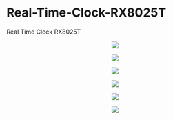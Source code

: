 # Real-Time-Clock-RX8025T
Real Time Clock RX8025T


<p align="center"><img src="https://github.com/marcinsaj/Real-Time-Clock-RX8025T/blob/main/datasheet/real-time-clock-rtc-rx8025t-pinout-1.jpg"></p>
<p align="center"><img src="https://github.com/marcinsaj/Real-Time-Clock-RX8025T/blob/main/datasheet/real-time-clock-rtc-rx8025t-pinout-2.jpg"></p>
<p align="center"><img src="https://github.com/marcinsaj/Real-Time-Clock-RX8025T/blob/main/datasheet/real-time-clock-rtc-rx8025t-pinout-3.jpg"></p>
<p align="center"><img src="https://github.com/marcinsaj/Real-Time-Clock-RX8025T/blob/main/datasheet/real-time-clock-rtc-rx8025t-dimensions-1.jpg"></p>
<p align="center"><img src="https://github.com/marcinsaj/Real-Time-Clock-RX8025T/blob/main/datasheet/real-time-clock-rtc-rx8025t-dimensions-2.jpg"></p>
<p align="center"><img src="https://github.com/marcinsaj/Real-Time-Clock-RX8025T/blob/main/datasheet/Real-Time-Clock-RX8025T-Schematic.png"></p>
